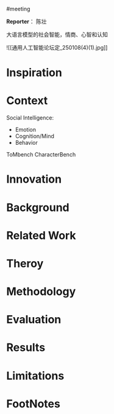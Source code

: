 #meeting 

**Reporter**： 陈壮


大语言模型的社会智能，情商、心智和认知


![[通用人工智能论坛定_250108(4)(1).jpg]]


# Inspiration


# Context
Social Intelligence: 
- Emotion
- Cognition/Mind
- Behavior

ToMbench
CharacterBench
# Innovation



# Background



# Related Work



# Theroy



# Methodology



# Evaluation



# Results



# Limitations



# FootNotes

